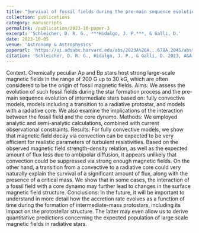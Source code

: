 ```yaml
---
title: "Survival of fossil fields during the pre-main sequence evolution of intermediate-mass stars"
collection: publications
category: manuscripts
permalink: /publication/2023-10-paper-3
excerpt: 'Schleicher, D. R. G., ***Hidalgo, J. P.***, & Galli, D.'
date: 2023-10-05
venue: 'Astronomy & Astrophysics'
paperurl: 'https://ui.adsabs.harvard.edu/abs/2023A%26A...678A.204S/abstract'
citation: 'Schleicher, D. R. G., Hidalgo, J. P., & Galli, D. 2023, A&A, 678, A204'
---
```

Context. Chemically peculiar Ap and Bp stars host strong large-scale magnetic fields in the range of 200 G up to 30 kG, which are often considered to be the origin of fossil magnetic fields.
Aims: We assess the evolution of such fossil fields during the star formation process and the pre-main sequence evolution of intermediate stars based on: fully convective models, models including a transition to a radiative protostar, and models with a radiative core. We also examine the implications of the interaction between the fossil field and the core dynamo.
Methods: We employed analytic and semi-analytic calculations, combined with current observational constraints.
Results: For fully convective models, we show that magnetic field decay via convection can be expected to be very efficient for realistic parameters of turbulent resistivities. Based on the observed magnetic field strength-density relation, as well as the expected amount of flux loss due to ambipolar diffusion, it appears unlikely that convection could be suppressed via strong enough magnetic fields. On the other hand, a transition from a convective to a radiative core could very naturally explain the survival of a significant amount of flux, along with the presence of a critical mass. We show that in some cases, the interaction of a fossil field with a core dynamo may further lead to changes in the surface magnetic field structure.
Conclusions: In the future, it will be important to understand in more detail how the accretion rate evolves as a function of time during the formation of intermediate-mass protostars, including its impact on the protostellar structure. The latter may even allow us to derive quantitative predictions concerning the expected population of large scale magnetic fields in radiative stars.
